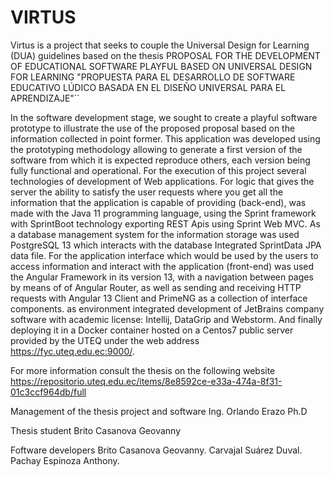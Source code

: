 # VIRTUS
Virtus is a project that seeks to couple the Universal Design for Learning (DUA) guidelines based on the thesis PROPOSAL FOR THE DEVELOPMENT OF EDUCATIONAL SOFTWARE
PLAYFUL BASED ON UNIVERSAL DESIGN FOR LEARNING "PROPUESTA PARA EL DESARROLLO DE SOFTWARE EDUCATIVO
LÚDICO BASADA EN EL DISEÑO UNIVERSAL PARA EL APRENDIZAJE"``

In the software development stage, we sought to create a playful software prototype to illustrate the
use of the proposed proposal based on the information collected in point
former. This application was developed using the prototyping methodology
allowing to generate a first version of the software from which it is expected
reproduce others, each version being fully functional and operational.
For the execution of this project several technologies of development of
Web applications. For logic that gives the server the ability to satisfy the
user requests where you get all the information that the application is
capable of providing (back-end), was made with the Java 11 programming language,
using the Sprint framework with SprintBoot technology exporting REST Apis
using Sprint Web MVC. As a database management system for the
information storage was used PostgreSQL 13 which interacts with the database
Integrated SprintData JPA data file. For the application interface which would be used by the
users to access information and interact with the application (front-end) was used
the Angular Framework in its version 13, with a navigation between pages by means of
of Angular Router, as well as sending and receiving HTTP requests with Angular 13
Client and PrimeNG as a collection of interface components. as environment
integrated development of JetBrains company software with academic license:
Intellij, DataGrip and Webstorm. And finally deploying it in a Docker container
hosted on a Centos7 public server provided by the UTEQ under the web address
https://fyc.uteq.edu.ec:9000/.

For more information consult the thesis on the following website https://repositorio.uteq.edu.ec/items/8e8592ce-e33a-474a-8f31-01c3ccf964db/full


Management of the thesis project and software
Ing. Orlando Erazo Ph.D

Thesis student
Brito Casanova Geovanny

Foftware developers
Brito Casanova Geovanny.
Carvajal Suárez Duval.
Pachay Espinoza Anthony.
